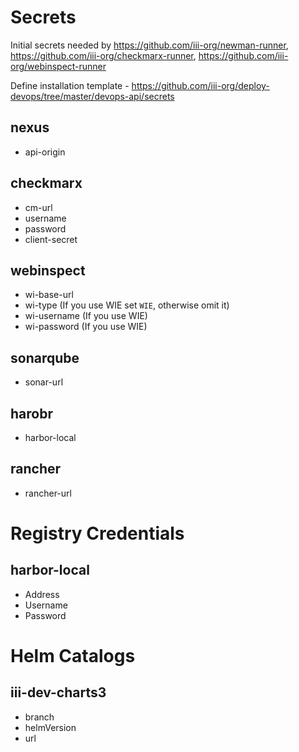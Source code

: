 # Secrets
Initial secrets needed by https://github.com/iii-org/newman-runner, https://github.com/iii-org/checkmarx-runner, https://github.com/iii-org/webinspect-runner

Define installation template - https://github.com/iii-org/deploy-devops/tree/master/devops-api/secrets

## nexus
- api-origin

## checkmarx
- cm-url
- username
- password
- client-secret

## webinspect
- wi-base-url
- wi-type (If you use WIE set `WIE`, otherwise omit it)
- wi-username (If you use WIE)
- wi-password (If you use WIE)

## sonarqube
- sonar-url

## harobr
- harbor-local

## rancher
- rancher-url

# Registry Credentials

## harbor-local
- Address
- Username
- Password

# Helm Catalogs

## iii-dev-charts3
- branch
- helmVersion
- url
